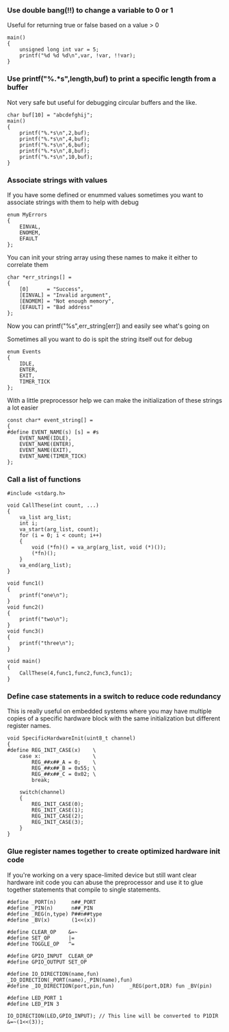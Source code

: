 ### Use double bang(!!) to change a variable to 0 or 1
Useful for returning true or false based on a value > 0

    main()
    {
        unsigned long int var = 5;
        printf("%d %d %d\n",var, !var, !!var);
    }


### Use printf("%.*s",length,buf) to print a specific length from a buffer
Not very safe but useful for debugging circular buffers and the like.

    char buf[10] = "abcdefghij";
    main()
    {
        printf("%.*s\n",2,buf);
        printf("%.*s\n",4,buf);
        printf("%.*s\n",6,buf);
        printf("%.*s\n",8,buf);
        printf("%.*s\n",10,buf);
    }

### Associate strings with values

If you have some defined or enummed values sometimes you want to associate strings with them to help with debug

    enum MyErrors
    {
        EINVAL,
        ENOMEM,
        EFAULT
    };

You can init your string array using these names to make it either to correlate them

    char *err_strings[] =
    {
        [0]      = "Success",
        [EINVAL] = "Invalid argument",
        [ENOMEM] = "Not enough memory",
        [EFAULT] = "Bad address"
    };

Now you can printf("%s",err_string[err]) and easily see what's going on

Sometimes all you want to do is spit the string itself out for debug

    enum Events
    {
        IDLE,
        ENTER,
        EXIT,
        TIMER_TICK
    };

With a little preprocessor help we can make the initialization of these strings a lot easier

    const char* event_string[] =
    {
    #define EVENT_NAME(s) [s] = #s
        EVENT_NAME(IDLE),
        EVENT_NAME(ENTER),
        EVENT_NAME(EXIT),
        EVENT_NAME(TIMER_TICK)
    };

### Call a list of functions

    #include <stdarg.h>
    
    void CallThese(int count, ...)
    {
        va_list arg_list;
        int i;
        va_start(arg_list, count);
        for (i = 0; i < count; i++)
        {
            void (*fn)() = va_arg(arg_list, void (*)());
            (*fn)();
        }
        va_end(arg_list);
    }
    
    void func1()
    {
        printf("one\n");
    }
    void func2()
    {
        printf("two\n");
    }
    void func3()
    {
        printf("three\n");
    }
    
    void main()
    {
        CallThese(4,func1,func2,func3,func1);
    }

### Define case statements in a switch to reduce code redundancy
This is really useful on embedded systems where you may have multiple copies of a specific hardware block with the same initialization but different register names.

    void SpecificHardwareInit(uint8_t channel)
    {
    #define REG_INIT_CASE(x)    \
        case x:                 \
            REG_##x##_A = 0;    \
            REG_##x##_B = 0x55; \
            REG_##x##_C = 0x02; \
            break;

        switch(channel)
        {
            REG_INIT_CASE(0);
            REG_INIT_CASE(1);
            REG_INIT_CASE(2);
            REG_INIT_CASE(3);
        }
    }

### Glue register names together to create optimized hardware init code
If you're working on a very space-limited device but still want clear hardware init code you can abuse the preprocessor and use it to glue together statements that compile to single statements.
    
    #define _PORT(n)     n##_PORT
    #define _PIN(n)      n##_PIN
    #define _REG(n,type) P##n##type
    #define _BV(x)       (1<<(x))

    #define CLEAR_OP    &=~
    #define SET_OP      |=
    #define TOGGLE_OP   ^=

    #define GPIO_INPUT  CLEAR_OP
    #define GPIO_OUTPUT SET_OP

    #define IO_DIRECTION(name,fun)          _IO_DIRECTION(_PORT(name),_PIN(name),fun)
    #define _IO_DIRECTION(port,pin,fun)     _REG(port,DIR) fun _BV(pin)

    #define LED_PORT 1
    #define LED_PIN 3

    IO_DIRECTION(LED,GPIO_INPUT); // This line will be converted to P1DIR &=~(1<<(3));














